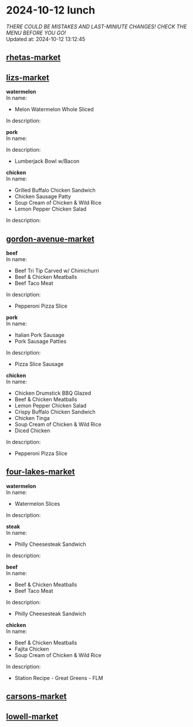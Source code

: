 # 2024-10-12 lunch  
*THERE COULD BE MISTAKES AND LAST-MINIUTE CHANGES! CHECK THE MENU BEFORE YOU GO!*  
Updated at: 2024-10-12 13:12:45  
## [rhetas-market](https://wisc-housingdining.nutrislice.com/menu/rhetas-market/lunch/2024-10-12)  
## [lizs-market](https://wisc-housingdining.nutrislice.com/menu/lizs-market/lunch/2024-10-12)  
**watermelon**  
In name:   
 - Melon Watermelon Whole Sliced  
  
In description:   
  
**pork**  
In name:   
  
In description:   
 - Lumberjack Bowl w/Bacon  
  
**chicken**  
In name:   
 - Grilled Buffalo Chicken Sandwich  
 - Chicken Sausage Patty  
 - Soup Cream of Chicken & Wild Rice  
 - Lemon Pepper Chicken Salad  
  
In description:   
  
## [gordon-avenue-market](https://wisc-housingdining.nutrislice.com/menu/gordon-avenue-market/lunch/2024-10-12)  
**beef**  
In name:   
 - Beef Tri Tip Carved w/ Chimichurri  
 - Beef & Chicken Meatballs  
 - Beef Taco Meat  
  
In description:   
 - Pepperoni Pizza Slice  
  
**pork**  
In name:   
 - Italian Pork Sausage  
 - Pork Sausage Patties  
  
In description:   
 - Pizza Slice Sausage  
  
**chicken**  
In name:   
 - Chicken Drumstick BBQ Glazed  
 - Beef & Chicken Meatballs  
 - Lemon Pepper Chicken Salad  
 - Crispy Buffalo Chicken Sandwich  
 - Chicken Tinga  
 - Soup Cream of Chicken & Wild Rice  
 - Diced Chicken  
  
In description:   
 - Pepperoni Pizza Slice  
  
## [four-lakes-market](https://wisc-housingdining.nutrislice.com/menu/four-lakes-market/lunch/2024-10-12)  
**watermelon**  
In name:   
 - Watermelon Slices  
  
In description:   
  
**steak**  
In name:   
 - Philly Cheesesteak Sandwich  
  
In description:   
  
**beef**  
In name:   
 - Beef & Chicken Meatballs  
 - Beef Taco Meat  
  
In description:   
 - Philly Cheesesteak Sandwich  
  
**chicken**  
In name:   
 - Beef & Chicken Meatballs  
 - Fajita Chicken  
 - Soup Cream of Chicken & Wild Rice  
  
In description:   
 - Station Recipe - Great Greens - FLM  
  
## [carsons-market](https://wisc-housingdining.nutrislice.com/menu/carsons-market/lunch/2024-10-12)  
## [lowell-market](https://wisc-housingdining.nutrislice.com/menu/lowell-market/lunch/2024-10-12)  
  
